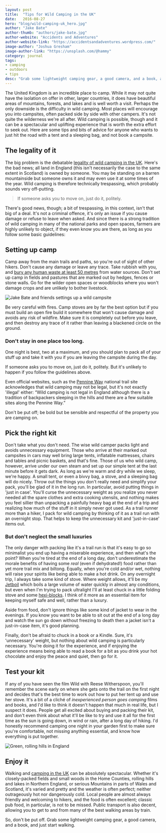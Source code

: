 ```yaml
---
layout: post
title:  "Tips for Wild Camping in the UK"
date:   2016-08-27
hero: "blog/wild-camping-uk_hero.jpg"
author: "Jake Bate"
author-thumb: "authors/jake-bate.jpg"
author-website: "Accidents and Adventures"
author-website-link: "https://accidentsandadventures.wordpress.com/"
image-author: "Joshua Gresham"
image-author-link: "https://unsplash.com/@hammy"
category: journal
tags: 
- camping
- outdoors
- tips
desc: "Grab some lightweight camping gear, a good camera, and a book, and just start walking. "
---
```


The United Kingdom is an incredible place to camp. While it may not quite have the isolation on offer in other, larger countries, it does have beautiful areas of mountains, forests, and lakes and is well worth a visit. Perhaps the only downside is the difficulty in wild camping. Most places will encourage you into campsites, often packed side by side with other campers. It's not quite the wilderness we're all after. Wild camping is possible, though and it can be a spectacular and uplifting experience that is worth the extra effort to seek out. Here are some tips and bits of advice for anyone who wants to just hit the road with a tent and a sleeping bag, and not book a campsite.


## The legality of it

The big problem is the debatable [legality of wild camping in the UK](https://www.theguardian.com/travel/2010/jul/09/illegal-wild-camping "The Guardian: Illegal Wild Camping"). Here's the bad news; all land in England (this isn't necessarily the case to the same extent in Scotland) is owned by someone. You may be standing on a barren mountainside but someone owns it and may even use it at some times of the year. Wild camping is therefore technically trespassing, which probably sounds very off-putting.

> If someone asks you to move on, just do it, politely.

There's good news, though; a bit of trespassing, in this context, isn't that big of a deal. It's not a criminal offence, it's only an issue if you cause damage or refuse to leave when asked. And since there is a strong tradition of wild camping in many of the national parks and open spaces, farmers are highly unlikely to object, if they even know you are there, as long as you follow some basic guidelines:


## Setting up camp

Camp away from the main trails and paths, so you're out of sight of other hikers. Don't cause any damage or leave any trace. Take rubbish with you, and [bury any human waste at least 50 metres](https://lnt.org/learn/principle-3 "Center for Outdoor Ethics: Disposing of Waste") from water sources.
Don't set up camp in fields and pastures that are marked out by hedges, fences or stone walls. Go for the wilder open spaces or woodblocks where you won't damage crops and are unlikely to bother livestock. 

![Jake Bate and friends settings up a wild campsite](/assets/img/blog/wild-camping-uk_tents.jpg "Photo by Jake Bate")

Be very careful with fires. Camp stoves are by far the best option but if you must build an open fire build it somewhere that won't cause damage and avoids any risk of wildfire. Make sure it is completely out before you leave, and then destroy any trace of it rather than leaving a blackened circle on the ground.

### Don't stay in one place too long. 

One night is best, two at a maximum, and you should plan to pack all of your stuff up and take it with you if you are leaving the campsite during the day.

If someone asks you to move on, just do it, politely. But it's unlikely to happen if you follow the guidelines above.

Even official websites, such as the [Pennine Way](http://www.telegraph.co.uk/travel/destinations/europe/united-kingdom/articles/The-Pennine-Way-Britains-greatest-walking-trail/ "Telegraph: Britains Greatest Walking Trail") national trail site acknowledges that wild camping may not be legal, but it's not exactly 'illegal' either: “Wild camping is not legal in England although there is a tradition of backpackers sleeping in the hills and there are a few suitable sites along the Pennine Way.” 

Don't be put off; be bold but be sensible and respectful of the property you are camping on.


## Pick the right kit

Don't take what you don't need. The wise wild camper packs light and avoids unnecessary equipment. Those who arrive at their marked out campsites in cars may well bring large tents, inflatable mattresses, chairs and tables and picnic baskets, and that's fine. Those of us who wild camp, however, arrive under our own steam and set up our simple tent at the last minute before it gets dark. As long as we're warm and dry while we sleep, we're happy. A small tent, or even a bivvy bag, a stove, and a sleeping bag will do nicely. Throw out the things you don't really need and simplify your pack, you'll be glad of it in the long run. In particular, avoid putting things in 'just in case'.  You'll curse the unnecessary weight as you realize you never needed all the spare clothes and extra cooking utensils, and nothing makes you feel sillier than unpacking a painfully heavy bag at the end of a trip and realizing how much of the stuff in it simply never got used. As a trail runner more than a hiker, I pack for wild camping by thinking of it as a trail run with an overnight stop. That helps to keep the unnecessary kit and 'just-in-case' items out.

### But don't neglect the small luxuries

The only danger with packing like it's a trail run is that it's easy to go so minimalist you end up having a miserable experience, and then what's the point? When you're tired at the end of a long day, don't underestimate the morale benefits of having some *real* (even if dehydrated!) food rather than yet more trail mix and biltong. Equally, when you're cold and/or wet, nothing will raise your spirits like being able to make a hot drink. On any overnight trip, I always take some kind of stove. Where weight allows, it'll be my [Jetboil](http://www.jetboil.com/ "Jetboil.com") which boils a large volume of water quickly in almost any conditions, but even when I'm trying to pack ultralight I'll at least chuck in a little folding stove and some [hexi-blocks](https://en.wikipedia.org/wiki/Hexamine_fuel_tablet "Hexamine fuel tablets"). I think of it more as an essential item for keeping myself safe and well, rather than a luxury.

Aside from food, don't ignore things like some kind of jacket to wear in the evenings. If you know you want to be able to sit out at the end of a long day and watch the sun go down without freezing to death then a jacket isn't a just-in-case item, it's good planning.

Finally, don't be afraid to chuck in a book or a Kindle. Sure, it's 'unnecessary' weight, but nothing about wild camping is particularly necessary. You're doing it for the experience, and if enjoying the experience means being able to read a book for a bit as you drink your hot chocolate and enjoy the peace and quiet, then go for it.


## Test your kit

If any of you have seen the film Wild with Reese Witherspoon, you'll remember the scene early on where she gets onto the trail on the first night and decides that's the best time to work out how to put her tent up and use her stove. It's a bit of a cliché of *inexperienced person goes camping* films and books, and I'd like to think it doesn't happen that much in real life, but I suspect it does. People get all excited about buying and packing their kit, and don't even think about what it'll be like to try and use it all for the first time as the sun is going down, in wind or rain, after a long day of hiking. I'd honestly recommend camping one night in your garden first to make sure you're comfortable, not missing anything essential, and know how everything is put together. 

![Green, rolling hills in England](/assets/img/blog/wild-camping-uk_hills.jpg "Photo by Jake Bate")


## Enjoy it

Walking and [camping in the UK](https://www.coolcamping.co.uk/ "CoolCamping: Find a campsite") can be absolutely spectacular. Whether it's closely-packed fields and small woods in the Home Counties, rolling hills and lakes in Northern England, or serious Mountains in parts of Wales and Scotland, it's varied and pretty and the weather is often perfect; neither outrageously hot nor dangerously cold. Local people are almost always friendly and welcoming to hikers, and the food is often excellent; classic pub food, in particular, is not to be missed. Public transport is also decent, allowing you to get to and from many of the best walking areas by train.

So, don't be put off. Grab some lightweight camping gear, a good camera, and a book, and just start walking. 
